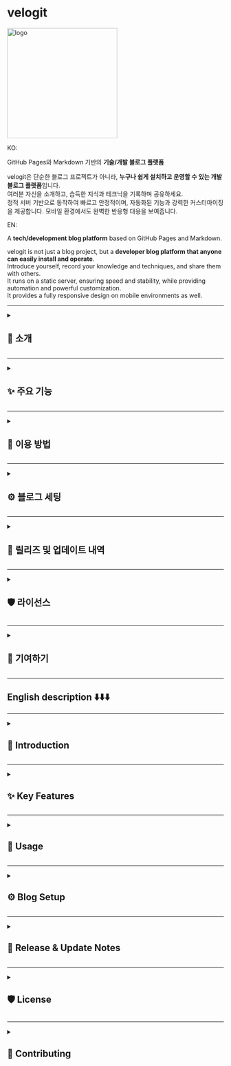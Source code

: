 # velogit
<img width="256" height="256" alt="logo" src="https://github.com/user-attachments/assets/149afc7b-4711-43db-a87d-88b56840b0ef" />

KO:

GitHub Pages와 Markdown 기반의 **기술/개발 블로그 플랫폼**  

velogit은 단순한 블로그 프로젝트가 아니라, **누구나 쉽게 설치하고 운영할 수 있는 개발 블로그 플랫폼**입니다.  
여러분 자신을 소개하고, 습득한 지식과 테크닉을 기록하며 공유하세요.  
정적 서버 기반으로 동작하여 빠르고 안정적이며, 자동화된 기능과 강력한 커스터마이징을 제공합니다.
모바일 환경에서도 완벽한 반응형 대응을 보여줍니다.

EN:

A **tech/development blog platform** based on GitHub Pages and Markdown.  

velogit is not just a blog project, but a **developer blog platform that anyone can easily install and operate**.  
Introduce yourself, record your knowledge and techniques, and share them with others.  
It runs on a static server, ensuring speed and stability, while providing automation and powerful customization.  
It provides a fully responsive design on mobile environments as well.

---

<details>
<summary><h2>🎯 소개</h2></summary>

- **플랫폼**: GitHub Pages + React + Markdown  
- **특징**: 쉽고 빠른 설치, 자동화된 배포, 강력한 커스터마이징 지원  
- **목표**:  
  - 기술 블로그 이상의 **개인 브랜딩 도구**  
  - 공부 기록, 지식 공유, 자기소개와 포트폴리오까지 한 번에 관리  

</details>

---

<details>
<summary><h2>✨ 주요 기능</h2></summary>

### 🖋️ 작성 관련 기능
velogit은 단순히 Markdown을 지원하는 수준을 넘어, **개발자 친화적인 작성 도구**를 제공합니다.  

- **16가지 작성 도움 기능**  
  h1~h4 자동삽입, Bold, Italic, StrikeThrough, 인용문, 리스트, 코드 블록, 링크, 이미지/동영상 삽입, keyboard 태그, mark 태그, details-summary, 표 삽입, 파일 업로드 등  
- **Floating Toolbar**  
  커서 위치 근처에 툴바를 띄워, 작성 흐름이 끊기지 않도록 도와줍니다.  
- **다국어 교정 + 한국어 교정 기능**  
  - 영어, 일본어 등 다양한 언어 교정  
  - 베타 기능이지만, 한국어 문법 교정도 자동화 가능  

---

### 🎨 테마 시스템
- **15가지 기본 테마 + 1 커스텀 테마** 제공  
- 각 테마는 라이트/다크 모드 지원  
- 간단한 설정으로 커스텀 테마 적용 가능  
- **나만의 블로그 분위기**를 만들 수 있는 강력한 커스터마이징  

---

### 🧘 스트레칭 팝업
개발자라면 누구나 공감하는 문제, 바로 **장시간 앉아서 작업하는 습관**!  
velogit은 단순 블로그 이상으로 **건강까지 챙길 수 있는 스트레칭 알림**을 제공합니다.  

- 스트레칭 간격 및 시간 직접 설정 가능  
- 작업 중간중간 “일어나서 기지개를 켜라”는 유쾌한 리마인드  

---

### 🎶 블로그 배경 음악
개발자 블로그의 딱딱함과 지루함을 없애고자,  
**개인의 취향을 담을 수 있도록 배경 음악 기능**을 제공합니다.  

좋아하는 음악을 틀어놓고, 글을 쓰거나 방문자와 플레이리스트를 공유해보세요.
※ 저작권을 꼭 지켜주세요!

---

### 🪪 About 페이지
블로그는 곧 **나 자신을 보여주는 공간**입니다.  

- 자기소개 및 포트폴리오 요약 가능  
- 자유로운 표현 가능  
- 단순 기록용 블로그가 아닌, **나를 알리는 포트폴리오 플랫폼**  

---

### 🐉 블로그 성장 시각화
블로그를 운영하는 재미를 더하기 위해, 성장 요소를 게임화했습니다.  

- 글 작성 수(Post 개수)에 따라 블로그가 **레벨업**  
- 귀여운 아케이드풍 용 캐릭터로 성장 시각화  
- **Top 3 카테고리**와 누적 게시글 수도 한눈에 확인 가능  

</details>

---

<details>
<summary><h2>🚀 이용 방법</h2></summary>

### 1. 사전 준비
- Docker 설치 필요  
  - macOS:  
    ```bash
    brew install --cask docker
    ```
  - Windows: [Docker 공식 사이트](https://www.docker.com/get-started/)에서 다운로드  

설치가 완료되면 아래 명령어로 정상 설치 여부를 확인하세요:  
```bash
docker -v
docker run hello-world
```

### 2. 최초 실행
포크 후 첫 실행 시에는 아래 명령어로 Docker 이미지를 빌드하고 서버를 실행합니다:
```bash
docker compose up --build -d server
```

### 3. 개발 서버 실행
프론트엔드를 실행하려면

최초 실행 시 먼저 의존성을 설치합니다:
```bash
pnpm install
```
이후 개발 서버를 실행합니다:
```bash
pnpm run dev
```

### 4. POST 등록
- 블로그에서 새 글 작성(혹은 수정) 후 **`publish/edit` 버튼**을 누르면,  
  자동으로 **배포 스크립트 실행 코드**가 클립보드에 복사됩니다.  
- 해당 코드를 **velogit 루트 폴더에서 붙여넣어 실행**하면,  
  **자동으로 GitHub Pages에 반영**됩니다.  

👉 사용자는 글 작성 후 버튼을 누르고 명령어 한 줄 실행으로 `빌드 → 커밋 → 푸시 → 배포`까지 한 번에 진행됩니다.

### 5. 추후 플랫폼 업데이트

velogit 원본 저장소의 최신 업데이트를 내 저장소에 반영하려면  
`upstream`을 설정하고, 주기적으로 원본을 가져와 병합해야 합니다.

```bash
git remote add upstream https://github.com/author/velogit.git
```
로 원본 저장소와 원격 설정을 하고 업데이트 내용이 있다면

```bash
	1.	git fetch upstream
	2.	git merge upstream/master 
	3.	git push origin master
```
로 반영해주시며 됩니다.

</details>

---

<details>
<summary><h2>⚙️ 블로그 세팅</h2></summary>

아래 설정은 Velogit을 처음 사용할 때 반드시 진행해야 하는 필수 세팅입니다.  

---

### 1. 테마 설정
- 경로: `velogit/public/images/system/themes`  
- `custom.png`, `custom-header.png` 파일을 원하는 이미지로 교체하세요.  
- **권장사항**:
  - Header 이미지는 **21:9 비율**을 권장합니다.
  - 이미지 중앙에는 복잡한 요소가 없는 것을 추천합니다.

- 추가 설정 (색상):
  - `velogit/index.css` 에서 `.theme-custom` 과 `.theme-custom.dark` 의 색상 값을 기호에 맞게 수정하면  
    **라이트/다크 모드의 색상 테마**를 자유롭게 변경할 수 있습니다.

- 추가 설정 (기본 테마 지정):
  - 기본 진입 시 적용될 테마를 바꾸고 싶다면  
    `velogit/src/components/common/layout/footer/ThemeSelectorModal.tsx` 에서 아래 코드를 수정하세요.
    ```ts
    // before
    const [currentTheme, setCurrentTheme] = useState<string>('default');

    // after (예: 기본 테마를 'sakura'로)
    const [currentTheme, setCurrentTheme] = useState<string>('sakura');
    ```
  - **중요:** 기본 테마는 최초 진입 시 적용되는 초기값일 뿐이며,  
    이후 사용자가 테마를 변경하면 **로컬스토리지의 마지막 테마 값**이 항상 우선됩니다.
    즉, 방문자가 이전에 선택했던 테마가 있다면 그 값이 자동으로 적용됩니다.

---

### 2. 블로그 헤더 설명글
- 경로: `velogit/src/data/home.ts`  
- 수정할 항목:
  - `profileImgPath` : 프로필 이미지 경로  
  - `blogOwnerDesc` : 블로그 소유자 설명  
  - `blogDesc` : 블로그 소개글  

➡️ 이 데이터들은 **홈 화면 블로그 대문**을 꾸며줍니다.  
여러분의 프로필 이미지와 간단한 블로그 설명글을 넣어주세요.  

---

### 3. 블로그 배경 음악
- 경로: `velogit/src/assets/audio`  
- 배경 음악으로 사용할 `mp3` 파일을 추가하세요.  
- 여러 개의 파일을 넣으면 **자동으로 랜덤 재생**됩니다. 🎶  

---

### 4. About 페이지
- 경로: `velogit/src/pages/AboutPage.tsx`  
- **자유롭게 커스터마이징** 가능:  
  - 직접 코드를 작성해도 되고  
  - 제공된 템플릿의 텍스트만 수정해도 됩니다.  
- 자기소개 및 포트폴리오를 소개하는 용도로 꾸며주세요.  

---

### 5. 오픈그래프 설정
- 경로: `velogit/index.html`  
- `letYuchan` 이라고 적힌 부분을 **여러분의 GitHub 계정 아이디**로 바꿔주세요.  

➡️ 블로그 공유 시 썸네일/메타데이터에 반영됩니다.  

---

📌 위 설명은 실제 앱의 **Help 모달**에서도 확인 가능합니다.  

</details>

---

<details>
<summary><h2>🧾 릴리즈 및 업데이트 내역</h2></summary>

### 📌 현재 릴리즈
- **v1.0.0 (Beta)**  
  velogit의 첫 공식 배포 버전입니다.

### 📝 업데이트 내역

⏳ 앞으로의 업데이트 내역은 이곳에 계속 기록될 예정입니다.  


</details>

---

<details>
<summary><h2>🛡️ 라이선스</h2></summary>

© 2025 **Velogit** — Created by **letYuchan**  
Licensed under **CC BY-NC 4.0** (Personal and Non-Commercial Use Only)  

</details>

---

<details>
<summary><h2>🤝 기여하기</h2></summary>

- velogit은 더 나은 플랫폼을 지향합니다.
- 버그 제보, 기능 제안, 코드 기여 모두 환영합니다! 

</details>

---

## English description ⬇️⬇️⬇️

---

<details>
<summary><h2>🎯 Introduction</h2></summary>

- **Platform**: GitHub Pages + React + Markdown  
- **Features**: Easy installation, automated deployment, strong customization support  
- **Goals**:  
  - More than just a tech blog — a **personal branding tool**  
  - Manage study notes, knowledge sharing, self-introduction, and portfolio all in one place  

</details>

---

<details>
<summary><h2>✨ Key Features</h2></summary>

### 🖋️ Writing Features
velogit goes beyond basic Markdown support by providing **developer-friendly authoring tools**:  

- **16 authoring helpers**  
  h1~h4 auto-insertion, Bold, Italic, StrikeThrough, Blockquotes, Lists, Code blocks, Links, Images/Videos, Keyboard tag, Mark tag, Details-Summary, Tables, File uploads, etc.  
- **Floating Toolbar**  
  Appears near your cursor so you don’t break your writing flow.  
- **Multilingual + Korean Grammar Correction**  
  - Supports multiple languages such as English and Japanese  
  - Beta: automatic Korean grammar correction  

---

### 🎨 Theme System
- **15 built-in themes + 1 custom theme**  
- Light/Dark mode support per theme  
- Easy customization to create **your own blog vibe**  

---

### 🧘 Stretching Popup
Developers often suffer from sitting too long.  
velogit goes beyond blogging by adding a **health-conscious stretching reminder**.  

- Set stretching intervals and duration  
- Friendly reminders to keep you moving  

---

### 🎶 Blog Background Music
Break the stereotype of stiff developer blogs.  
Add **background music** to personalize your blog. 🎵  

*Remember to respect copyright when using music files.*

---

### 🪪 About Page
Your blog is also a **portfolio and introduction space**.  

- Summarize your portfolio and self-introduction  
- Customize with Markdown + HTML freely  

---

### 🐉 Blog Growth Visualization
Make blogging fun with gamified growth features:  

- Blog levels up based on post count  
- Cute arcade-style dragon visualizes progress  
- Track **Top 3 categories** and total posts at a glance  

</details>

---

<details>
<summary><h2>🚀 Usage</h2></summary>

### 1. Prerequisites
Docker is required.  

- macOS:  
  ```bash
  brew install --cask docker
  ```
- Windows: [Docker Official Site](https://www.docker.com/get-started/)  

Check installation with:  
```bash
docker -v
docker run hello-world
```

### 2. First Run
After forking, build and start the Docker image:  
```bash
docker compose up --build -d server
```

### 3. Start Dev Server
Run the frontend locally

When running for the first time, install dependencies:
```bash
pnpm install
```
Then, start the development server:
```bash
pnpm run dev
```

### 4. Post Publishing
- After creating/editing a post, click **`publish/edit` button**.  
  A deployment script command will be copied to your clipboard.  
- Paste and execute it in the **velogit root folder** to  
  automatically deploy to GitHub Pages.  

👉 With one command, you can handle `build → commit → push → deploy`.  

### 5. Keeping Updated
To sync with the original repository, set `upstream` and pull updates:  
```bash
git remote add upstream https://github.com/author/velogit.git
```

Then apply updates with:  
```bash
git fetch upstream
git merge upstream/master
git push origin master
```

</details>

---

<details>
<summary><h2>⚙️ Blog Setup</h2></summary>

### 1. Theme Setup
- Path: `velogit/public/images/system/themes`  
- Replace `custom.png` and `custom-header.png` with your own images.  
- **Recommendations**:  
  - Use **21:9 ratio** for the header.  
  - Keep the center area clean/simple.  

- Additional (Colors):  
  Edit `velogit/index.css` to change `.theme-custom` and `.theme-custom.dark` color values for Light/Dark theme customization.  

- Additional (Default Theme):  
  To change the initial theme, edit:  
  `velogit/src/components/common/layout/footer/ThemeSelectorModal.tsx`  
  ```ts
  // default
  const [currentTheme, setCurrentTheme] = useState<string>('default');

  // example (default theme set to 'sakura')
  const [currentTheme, setCurrentTheme] = useState<string>('sakura');
  ```
  ⚠️ Note: After first load, user theme preference is stored in **localStorage**, which always takes priority.  

---

### 2. Blog Header Text
- Path: `velogit/src/data/home.ts`  
- Update these values:  
  - `profileImgPath`: profile image path  
  - `blogOwnerDesc`: blog owner description  
  - `blogDesc`: blog introduction  

---

### 3. Background Music
- Path: `velogit/src/assets/audio`  
- Add `.mp3` files for background music.  
- Multiple files → **random shuffle playback**. 🎶  

---

### 4. About Page
- Path: `velogit/src/pages/AboutPage.tsx`  
- Fully customizable:  
  - Write your own code  
  - Or just edit template text  

---

### 5. Open Graph Metadata
- Path: `velogit/index.html`  
- Replace all `letYuchan` strings with your GitHub username.  

➡️ Affects shared preview metadata (thumbnail/title/desc).  

---

📌 These setup instructions are also available in the app’s **Help modal**.  

</details>

---

<details>
<summary><h2>🧾 Release & Update Notes</h2></summary>

### 📌 Current Release
- **v1.0.0 (Beta)**  
  The very first official release of velogit.

### 📝 Update History

⏳ Future updates will be continuously documented here.  

</details>

---

<details>
<summary><h2>🛡️ License</h2></summary>

© 2025 **velogit** — Created by **letYuchan**  
Licensed under **CC BY-NC 4.0** (Personal and Non-Commercial Use Only)  

</details>

---

<details>
<summary><h2>🤝 Contributing</h2></summary>

- velogit aims to evolve into a better platform.  
- Bug reports, feature requests, and contributions are welcome!  

</details>









